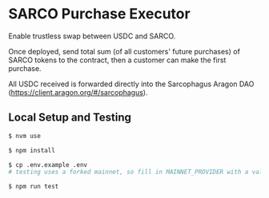 # SARCO Purchase Executor

Enable trustless swap between USDC and SARCO.

Once deployed, send total sum (of all customers' future purchases) of SARCO tokens to the contract, then a customer can make the first purchase.

All USDC received is forwarded directly into the Sarcophagus Aragon DAO (https://client.aragon.org/#/sarcophagus).

## Local Setup and Testing

```sh
$ nvm use

$ npm install

$ cp .env.example .env
# testing uses a forked mainnet, so fill in MAINNET_PROVIDER with a valid (Alchemy) mainnet node URL

$ npm run test
```
